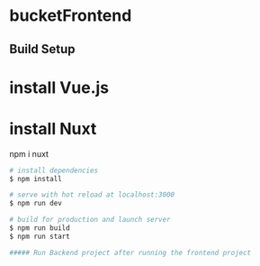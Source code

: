 # bucketFrontend

## Build Setup

# install Vue.js

# install Nuxt
npm i nuxt

```bash
# install dependencies
$ npm install

# serve with hot reload at localhost:3000
$ npm run dev

# build for production and launch server
$ npm run build
$ npm run start

##### Run Backend project after running the frontend project